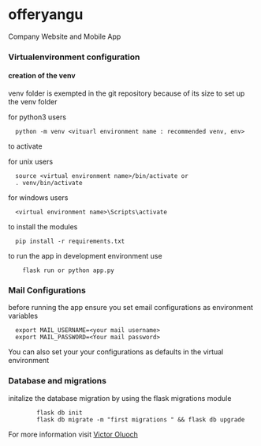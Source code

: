 # offeryangu
Company Website and Mobile App


### Virtualenvironment configuration

#### creation of the venv
venv folder is exempted in the git repository because of its size
to set up the venv folder

for python3 users

```shell
  python -m venv <vituarl environment name : recommended venv, env>
```

to activate

for unix users

```shell
  source <virtual environment name>/bin/activate or
  . venv/bin/activate
```

for windows users

```shell
  <virtual environment name>\Scripts\activate
```

to install the modules

```shell
  pip install -r requirements.txt
```


to run the app in development environment use

```shell
    flask run or python app.py
```

### Mail Configurations
before running the app ensure you set email configurations as environment variables
```shell
  export MAIL_USERNAME=<your mail username>
  export MAIL_PASSWORD=<Your mail password>
```

You can also set your your configurations as defaults in the virtual environment


### Database and migrations

initalize the database migration by using the flask migrations module

```shell
        flask db init
        flask db migrate -m "first migrations " && flask db upgrade
```

For more information visit [Victor Oluoch](https://mouseinc.net/)
